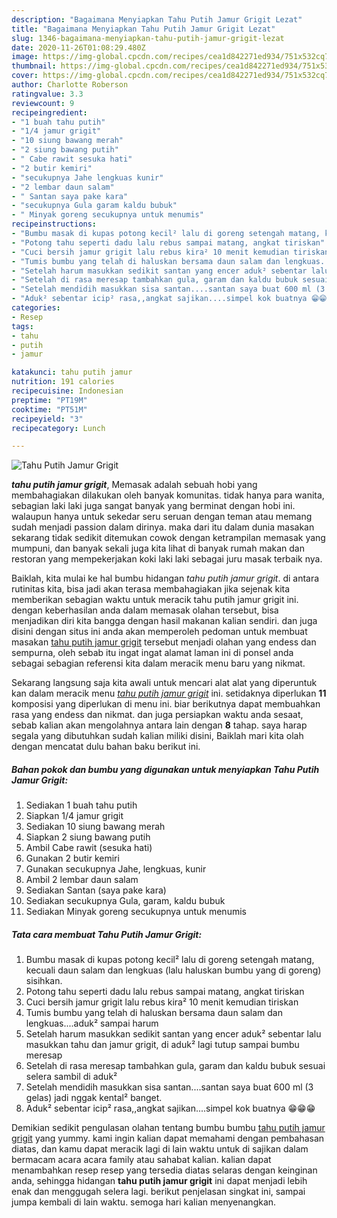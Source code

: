 ```yaml
---
description: "Bagaimana Menyiapkan Tahu Putih Jamur Grigit Lezat"
title: "Bagaimana Menyiapkan Tahu Putih Jamur Grigit Lezat"
slug: 1346-bagaimana-menyiapkan-tahu-putih-jamur-grigit-lezat
date: 2020-11-26T01:08:29.480Z
image: https://img-global.cpcdn.com/recipes/cea1d842271ed934/751x532cq70/tahu-putih-jamur-grigit-foto-resep-utama.jpg
thumbnail: https://img-global.cpcdn.com/recipes/cea1d842271ed934/751x532cq70/tahu-putih-jamur-grigit-foto-resep-utama.jpg
cover: https://img-global.cpcdn.com/recipes/cea1d842271ed934/751x532cq70/tahu-putih-jamur-grigit-foto-resep-utama.jpg
author: Charlotte Roberson
ratingvalue: 3.3
reviewcount: 9
recipeingredient:
- "1 buah tahu putih"
- "1/4 jamur grigit"
- "10 siung bawang merah"
- "2 siung bawang putih"
- " Cabe rawit sesuka hati"
- "2 butir kemiri"
- "secukupnya Jahe lengkuas kunir"
- "2 lembar daun salam"
- " Santan saya pake kara"
- "secukupnya Gula garam kaldu bubuk"
- " Minyak goreng secukupnya untuk menumis"
recipeinstructions:
- "Bumbu masak di kupas potong kecil² lalu di goreng setengah matang, kecuali daun salam dan lengkuas (lalu haluskan bumbu yang di goreng) sisihkan."
- "Potong tahu seperti dadu lalu rebus sampai matang, angkat tiriskan"
- "Cuci bersih jamur grigit lalu rebus kira² 10 menit kemudian tiriskan"
- "Tumis bumbu yang telah di haluskan bersama daun salam dan lengkuas....aduk² sampai harum"
- "Setelah harum masukkan sedikit santan yang encer aduk² sebentar lalu masukkan tahu dan jamur grigit, di aduk² lagi tutup sampai bumbu meresap"
- "Setelah di rasa meresap tambahkan gula, garam dan kaldu bubuk sesuai selera sambil di aduk²"
- "Setelah mendidih masukkan sisa santan....santan saya buat 600 ml (3 gelas) jadi nggak kental² banget."
- "Aduk² sebentar icip² rasa,,angkat sajikan....simpel kok buatnya 😁😁😁"
categories:
- Resep
tags:
- tahu
- putih
- jamur

katakunci: tahu putih jamur 
nutrition: 191 calories
recipecuisine: Indonesian
preptime: "PT19M"
cooktime: "PT51M"
recipeyield: "3"
recipecategory: Lunch

---
```



![Tahu Putih Jamur Grigit](https://img-global.cpcdn.com/recipes/cea1d842271ed934/751x532cq70/tahu-putih-jamur-grigit-foto-resep-utama.jpg)

<b><i>tahu putih jamur grigit</i></b>, Memasak adalah sebuah hobi yang membahagiakan dilakukan oleh banyak komunitas. tidak hanya para wanita, sebagian laki laki juga sangat banyak yang berminat dengan hobi ini. walaupun hanya untuk sekedar seru seruan dengan teman atau memang sudah menjadi passion dalam dirinya. maka dari itu dalam dunia masakan sekarang tidak sedikit ditemukan cowok dengan ketrampilan memasak yang mumpuni, dan banyak sekali juga kita lihat di banyak rumah makan dan restoran yang mempekerjakan koki laki laki sebagai juru masak terbaik nya.



Baiklah, kita mulai ke hal bumbu hidangan <i>tahu putih jamur grigit</i>. di antara rutinitas kita, bisa jadi akan terasa membahagiakan jika sejenak kita memberikan sebagian waktu untuk meracik tahu putih jamur grigit ini. dengan keberhasilan anda dalam memasak olahan tersebut, bisa menjadikan diri kita bangga dengan hasil makanan kalian sendiri. dan juga disini dengan situs ini anda akan memperoleh pedoman untuk membuat masakan <u>tahu putih jamur grigit</u> tersebut menjadi olahan yang endess dan sempurna, oleh sebab itu ingat ingat alamat laman ini di ponsel anda sebagai sebagian referensi kita dalam meracik menu baru yang nikmat.


Sekarang langsung saja kita awali untuk mencari alat alat yang diperuntuk kan dalam meracik menu <u><i>tahu putih jamur grigit</i></u> ini. setidaknya diperlukan <b>11</b> komposisi yang diperlukan di menu ini. biar berikutnya dapat membuahkan rasa yang endess dan nikmat. dan juga persiapkan waktu anda sesaat, sebab kalian akan mengolahnya antara lain dengan <b>8</b> tahap. saya harap segala yang dibutuhkan sudah kalian miliki disini, Baiklah mari kita olah dengan mencatat dulu bahan baku berikut ini.

<!--inarticleads1-->

##### Bahan pokok dan bumbu yang digunakan untuk menyiapkan Tahu Putih Jamur Grigit:

1. Sediakan 1 buah tahu putih
1. Siapkan 1/4 jamur grigit
1. Sediakan 10 siung bawang merah
1. Siapkan 2 siung bawang putih
1. Ambil  Cabe rawit (sesuka hati)
1. Gunakan 2 butir kemiri
1. Gunakan secukupnya Jahe, lengkuas, kunir
1. Ambil 2 lembar daun salam
1. Sediakan  Santan (saya pake kara)
1. Sediakan secukupnya Gula, garam, kaldu bubuk
1. Sediakan  Minyak goreng secukupnya untuk menumis




<!--inarticleads2-->

##### Tata cara membuat Tahu Putih Jamur Grigit:

1. Bumbu masak di kupas potong kecil² lalu di goreng setengah matang, kecuali daun salam dan lengkuas (lalu haluskan bumbu yang di goreng) sisihkan.
1. Potong tahu seperti dadu lalu rebus sampai matang, angkat tiriskan
1. Cuci bersih jamur grigit lalu rebus kira² 10 menit kemudian tiriskan
1. Tumis bumbu yang telah di haluskan bersama daun salam dan lengkuas....aduk² sampai harum
1. Setelah harum masukkan sedikit santan yang encer aduk² sebentar lalu masukkan tahu dan jamur grigit, di aduk² lagi tutup sampai bumbu meresap
1. Setelah di rasa meresap tambahkan gula, garam dan kaldu bubuk sesuai selera sambil di aduk²
1. Setelah mendidih masukkan sisa santan....santan saya buat 600 ml (3 gelas) jadi nggak kental² banget.
1. Aduk² sebentar icip² rasa,,angkat sajikan....simpel kok buatnya 😁😁😁




Demikian sedikit pengulasan olahan tentang bumbu bumbu <u>tahu putih jamur grigit</u> yang yummy. kami ingin kalian dapat memahami dengan pembahasan diatas, dan kamu dapat meracik lagi di lain waktu untuk di sajikan dalam bermacam acara acara family atau sahabat kalian. kalian dapat menambahkan resep resep yang tersedia diatas selaras dengan keinginan anda, sehingga hidangan <b>tahu putih jamur grigit</b> ini dapat menjadi lebih enak dan menggugah selera lagi. berikut penjelasan singkat ini, sampai jumpa kembali di lain waktu. semoga hari kalian menyenangkan.

